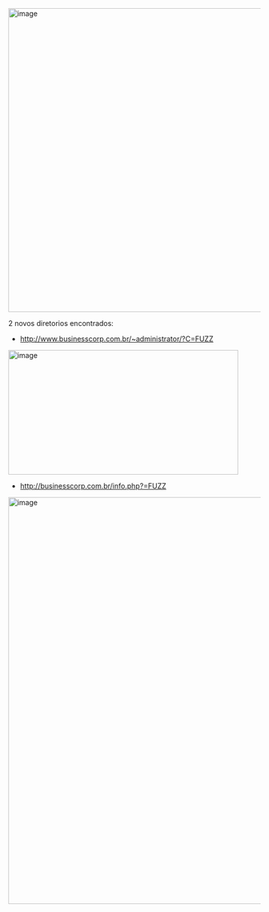 

<img width="625" height="607" alt="image" src="https://github.com/user-attachments/assets/aa82316a-be84-4c1d-9b43-1603a418197c" />

2 novos diretorios encontrados:

- http://www.businesscorp.com.br/~administrator/?C=FUZZ
<img width="459" height="249" alt="image" src="https://github.com/user-attachments/assets/4b3d6f37-86f6-4f1e-a7dc-91dda80643cc" />

- http://businesscorp.com.br/info.php?=FUZZ
<img width="622" height="813" alt="image" src="https://github.com/user-attachments/assets/17fc035f-4b25-47be-9353-b348abc59cae" />

